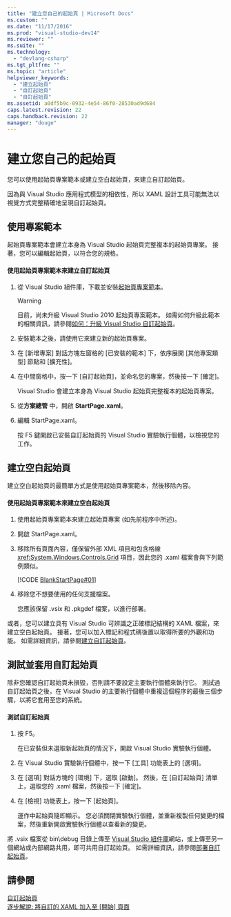 ```yaml
---
title: "建立您自己的起始頁 | Microsoft Docs"
ms.custom: ""
ms.date: "11/17/2016"
ms.prod: "visual-studio-dev14"
ms.reviewer: ""
ms.suite: ""
ms.technology: 
  - "devlang-csharp"
ms.tgt_pltfrm: ""
ms.topic: "article"
helpviewer_keywords: 
  - "建立起始頁"
  - "自訂起始頁"
  - "自訂起始頁"
ms.assetid: a0df5b9c-0932-4e54-86f0-28530ad9d684
caps.latest.revision: 22
caps.handback.revision: 22
manager: "douge"
---
```

# 建立您自己的起始頁
您可以使用起始頁專案範本或建立空白起始頁，來建立自訂起始頁。  
  
 因為與 Visual Studio 應用程式模型的相依性，所以 XAML 設計工具可能無法以視覺方式完整精確地呈現自訂起始頁。  
  
## 使用專案範本  
 起始頁專案範本會建立本身為 Visual Studio 起始頁完整複本的起始頁專案。 接著，您可以編輯起始頁，以符合您的規格。  
  
#### 使用起始頁專案範本來建立自訂起始頁  
  
1.  從 Visual Studio 組件庫，下載並安裝[起始頁專案範本](http://go.microsoft.com/fwlink/?LinkId=186204)。  
  
    > [!WARNING]
    >  目前，尚未升級 Visual Studio 2010 起始頁專案範本。 如需如何升級此範本的相關資訊，請參閱[如何：升級 Visual Studio 自訂起始頁](../Topic/How%20to:%20Upgrade%20a%20Visual%20Studio%20Custom%20Start%20Page.md)。  
  
2.  安裝範本之後，請使用它來建立新的起始頁專案。  
  
3.  在 \[新增專案\] 對話方塊左窗格的 \[已安裝的範本\] 下，依序展開 \[其他專案類型\] 節點和 \[擴充性\]。  
  
4.  在中間窗格中，按一下 \[自訂起始頁\]，並命名您的專案，然後按一下 \[確定\]。  
  
     Visual Studio 會建立本身為 Visual Studio 起始頁完整複本的起始頁專案。  
  
5.  從**方案總管** 中，開啟 **StartPage.xaml**。  
  
6.  編輯 StartPage.xaml。  
  
     按 F5 鍵開啟已安裝自訂起始頁的 Visual Studio 實驗執行個體，以檢視您的工作。  
  
## 建立空白起始頁  
 建立空白起始頁的最簡單方式是使用起始頁專案範本，然後移除內容。  
  
#### 使用起始頁專案範本來建立空白起始頁  
  
1.  使用起始頁專案範本來建立起始頁專案 \(如先前程序中所述\)。  
  
2.  開啟 StartPage.xaml。  
  
3.  移除所有頁面內容，僅保留外部 XML 項目和包含格線 <xref:System.Windows.Controls.Grid> 項目，因此您的 .xaml 檔案會與下列範例類似。  
  
     [!CODE [BlankStartPage#01](../CodeSnippet/VS_Snippets_VSSDK/blankstartpage#01)]  
  
4.  移除您不想要使用的任何支援檔案。  
  
     您應該保留 .vsix 和 .pkgdef 檔案，以進行部署。  
  
 或者，您可以建立具有 Visual Studio 可辨識之正確標記結構的 XAML 檔案，來建立空白起始頁。 接著，您可以加入標記和程式碼後置以取得所要的外觀和功能。 如需詳細資訊，請參閱[建立自訂起始頁](../extensibility/creating-a-custom-start-page.md)。  
  
## 測試並套用自訂起始頁  
 除非您確認自訂起始頁未損毀，否則請不要設定主要執行個體來執行它。 測試過自訂起始頁之後，在 Visual Studio 的主要執行個體中重複這個程序的最後三個步驟，以將它套用至您的系統。  
  
#### 測試自訂起始頁  
  
1.  按 F5。  
  
     在已安裝但未選取新起始頁的情況下，開啟 Visual Studio 實驗執行個體。  
  
2.  在 Visual Studio 實驗執行個體中，按一下 \[工具\] 功能表上的 \[選項\]。  
  
3.  在 \[選項\] 對話方塊的 \[環境\] 下，選取 \[啟動\]。 然後，在 \[自訂起始頁\] 清單上，選取您的 .xaml 檔案，然後按一下 \[確定\]。  
  
4.  在 \[檢視\] 功能表上，按一下 \[起始頁\]。  
  
     運作中起始頁隨即顯示。 您必須關閉實驗執行個體，並重新複製任何變更的檔案，然後重新開啟實驗執行個體以查看新的變更。  
  
 將 .vsix 檔案從 bin\\debug 目錄上傳至 [Visual Studio 組件庫](http://go.microsoft.com/fwlink/?LinkID=123847)網站，或上傳至另一個網站或內部網路共用，即可共用自訂起始頁。 如需詳細資訊，請參閱[部署自訂起始頁](../extensibility/deploying-custom-start-pages.md)。  
  
## 請參閱  
 [自訂起始頁](../ide/customizing-the-start-page-for-visual-studio.md)   
 [逐步解說: 將自訂的 XAML 加入至 \[開始\] 頁面](../Topic/Walkthrough:%20Adding%20Custom%20XAML%20to%20the%20Start%20Page.md)